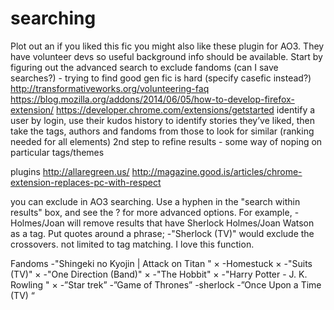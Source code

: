 # searching
Plot out an if you liked this fic you might also like these plugin for AO3. They have volunteer devs so useful background info should be available. 
Start by figuring out the advanced search to exclude fandoms (can I save searches?) - trying to find good gen fic is hard (specify casefic instead?)
http://transformativeworks.org/volunteering-faq
https://blog.mozilla.org/addons/2014/06/05/how-to-develop-firefox-extension/ 
https://developer.chrome.com/extensions/getstarted
identify a user by login, use their kudos history to identify stories they’ve liked, then take the tags, authors and fandoms from those to look for similar (ranking needed for all elements)
2nd step to refine results - some way of noping on particular tags/themes

plugins
http://allaregreen.us/ 
http://magazine.good.is/articles/chrome-extension-replaces-pc-with-respect



 you can exclude in AO3 searching. Use a hyphen in the "search within results" box, and see the ? for more advanced options. For example, -Holmes/Joan will remove results that have Sherlock Holmes/Joan Watson as a tag. Put quotes around a phrase; -"Sherlock (TV)" would exclude the crossovers. not limited to tag matching. I love this function.

Fandoms
-"Shingeki no Kyojin | Attack on Titan " ×
-Homestuck ×
-"Suits (TV)" ×
-"One Direction (Band)" ×
-"The Hobbit" ×
-"Harry Potter - J. K. Rowling " ×
-”Star trek”
-”Game of Thrones”
-sherlock
-”Once Upon a Time (TV) “

